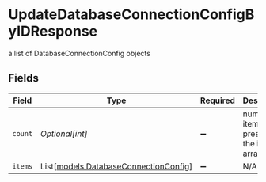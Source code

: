 # UpdateDatabaseConnectionConfigByIDResponse

a list of DatabaseConnectionConfig objects


## Fields

| Field                                                                          | Type                                                                           | Required                                                                       | Description                                                                    |
| ------------------------------------------------------------------------------ | ------------------------------------------------------------------------------ | ------------------------------------------------------------------------------ | ------------------------------------------------------------------------------ |
| `count`                                                                        | *Optional[int]*                                                                | :heavy_minus_sign:                                                             | number of items present in the items array                                     |
| `items`                                                                        | List[[models.DatabaseConnectionConfig](../models/databaseconnectionconfig.md)] | :heavy_minus_sign:                                                             | N/A                                                                            |